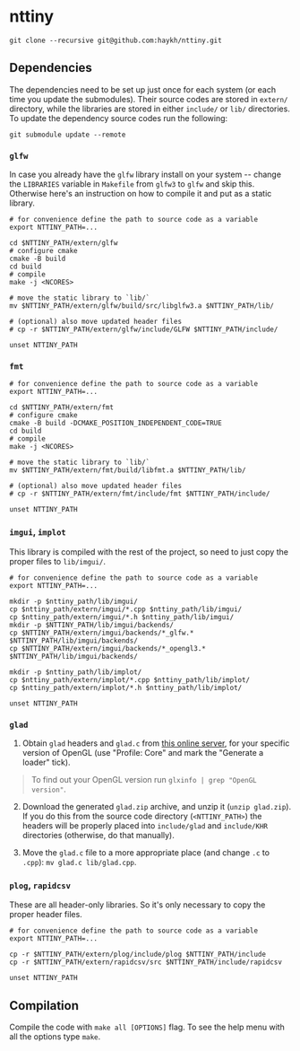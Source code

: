 # nttiny

```shell
git clone --recursive git@github.com:haykh/nttiny.git
```

## Dependencies

The dependencies need to be set up just once for each system (or each time you update the submodules). Their source codes are stored in `extern/` directory, while the libraries are stored in either `include/` or `lib/` directories. To update the dependency source codes run the following:

```shell
git submodule update --remote
```

### `glfw`

In case you already have the `glfw` library install on your system -- change the `LIBRARIES` variable in `Makefile` from `glfw3` to `glfw` and skip this. Otherwise here's an instruction on how to compile it and put as a static library.

```shell
# for convenience define the path to source code as a variable
export NTTINY_PATH=...

cd $NTTINY_PATH/extern/glfw
# configure cmake
cmake -B build
cd build
# compile
make -j <NCORES>

# move the static library to `lib/`
mv $NTTINY_PATH/extern/glfw/build/src/libglfw3.a $NTTINY_PATH/lib/

# (optional) also move updated header files
# cp -r $NTTINY_PATH/extern/glfw/include/GLFW $NTTINY_PATH/include/

unset NTTINY_PATH
```

### `fmt`

```shell
# for convenience define the path to source code as a variable
export NTTINY_PATH=...

cd $NTTINY_PATH/extern/fmt
# configure cmake
cmake -B build -DCMAKE_POSITION_INDEPENDENT_CODE=TRUE
cd build
# compile
make -j <NCORES>

# move the static library to `lib/`
mv $NTTINY_PATH/extern/fmt/build/libfmt.a $NTTINY_PATH/lib/

# (optional) also move updated header files
# cp -r $NTTINY_PATH/extern/fmt/include/fmt $NTTINY_PATH/include/

unset NTTINY_PATH
```

### `imgui`, `implot`

This library is compiled with the rest of the project, so need to just copy the proper files to `lib/imgui/`.

```shell
# for convenience define the path to source code as a variable
export NTTINY_PATH=...

mkdir -p $nttiny_path/lib/imgui/
cp $nttiny_path/extern/imgui/*.cpp $nttiny_path/lib/imgui/
cp $nttiny_path/extern/imgui/*.h $nttiny_path/lib/imgui/
mkdir -p $NTTINY_PATH/lib/imgui/backends/
cp $NTTINY_PATH/extern/imgui/backends/*_glfw.* $NTTINY_PATH/lib/imgui/backends/
cp $NTTINY_PATH/extern/imgui/backends/*_opengl3.* $NTTINY_PATH/lib/imgui/backends/

mkdir -p $nttiny_path/lib/implot/
cp $nttiny_path/extern/implot/*.cpp $nttiny_path/lib/implot/
cp $nttiny_path/extern/implot/*.h $nttiny_path/lib/implot/

unset NTTINY_PATH
```

### `glad`

1. Obtain `glad` headers and `glad.c` from [this online server](https://glad.dav1d.de/), for your specific version of OpenGL (use "Profile: Core" and mark the "Generate a loader" tick). 

> To find out your OpenGL version run `glxinfo | grep "OpenGL version"`.

2. Download the generated `glad.zip` archive, and unzip it (`unzip glad.zip`). If you do this from the source code directory (`<NTTINY_PATH>`) the headers will be properly placed into `include/glad` and `include/KHR` directories (otherwise, do that manually). 

3. Move the `glad.c` file to a more appropriate place (and change `.c` to `.cpp`): `mv glad.c lib/glad.cpp`.

### `plog`, `rapidcsv`

These are all header-only libraries. So it's only necessary to copy the proper header files.

```shell
# for convenience define the path to source code as a variable
export NTTINY_PATH=...

cp -r $NTTINY_PATH/extern/plog/include/plog $NTTINY_PATH/include
cp -r $NTTINY_PATH/extern/rapidcsv/src $NTTINY_PATH/include/rapidcsv

unset NTTINY_PATH
```

## Compilation

Compile the code with `make all [OPTIONS]` flag. To see the help menu with all the options type `make`.
